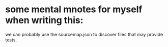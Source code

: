 # some mental mnotes for myself when writing this:

we can probably use the sourcemap.json to discover files that may provide tests.

